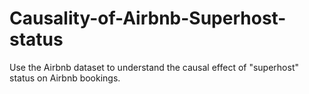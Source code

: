 # Causality-of-Airbnb-Superhost-status
Use the Airbnb dataset to understand the causal effect of "superhost" status on Airbnb bookings. 
